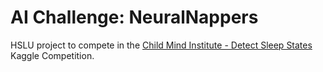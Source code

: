 # AI Challenge: NeuralNappers

HSLU project to compete in the [Child Mind Institute - Detect Sleep States](https://www.kaggle.com/competitions/child-mind-institute-detect-sleep-states) Kaggle Competition.